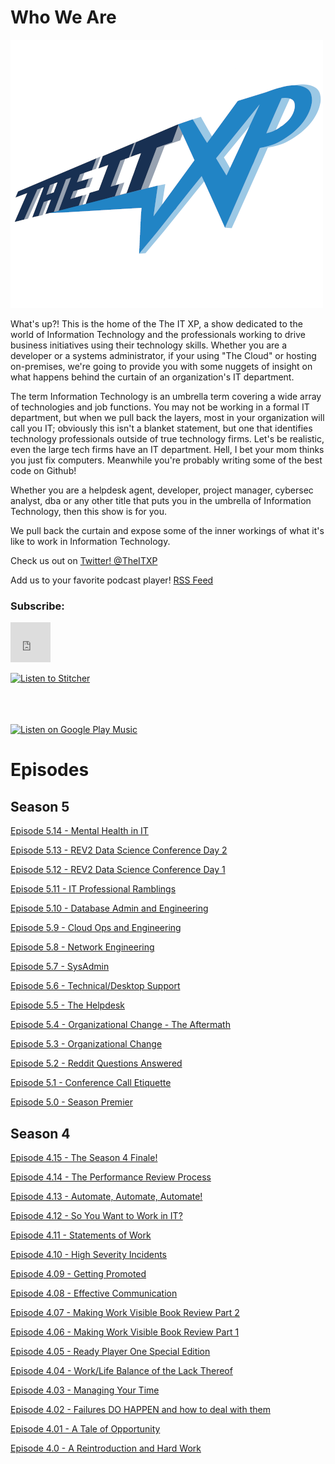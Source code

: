 # Who We Are

![My Logo](/assets/theitxp_web.png)

What's up?! This is the home of the The IT XP, a show dedicated to the world of Information Technology
and the professionals working to drive business initiatives using their technology skills. Whether you are a 
developer or a systems administrator, if your using "The Cloud" or hosting on-premises, we're going to provide you 
with some nuggets of insight on what happens behind the curtain of an organization's IT department.

The term Information Technology is an umbrella term covering a wide array of technologies and job functions. You may not be working in
a formal IT department, but when we pull back the layers, most in your organization will call you IT; obviously this isn't a blanket 
statement, but one that identifies technology professionals outside of true technology firms. Let's be realistic, even the large tech
firms have an IT department. Hell, I bet your mom thinks you just fix computers. Meanwhile you're probably writing some of the best code
on Github!

Whether you are a helpdesk agent, developer, project manager, cybersec analyst, dba or any other title that puts you in the umbrella
of Information Technology, then this show is for you.

We pull back the curtain and expose some of the inner workings of what it's like to work in Information Technology.

Check us out on <a href="https://twitter.com/theitxp">Twitter! @TheITXP </a>

Add us to your favorite podcast player!  <a href='http://feeds.soundcloud.com/users/soundcloud:users:134569916/sounds.rss'>RSS Feed</a>

### Subscribe:<br>

<iframe allowtransparency="true" scrolling="no" frameborder="no" src="https://w.soundcloud.com/icon/?url=http%3A%2F%2Fsoundcloud.com%2Ftheitxp&color=white_orange&size=64" style="width: 64px; height: 64px;"></iframe>

<a href="https://www.stitcher.com/s?fid=69160&refid=stpr"><img src="https://secureimg.stitcher.com/promo.assets/badges/Stitcher_Listen_Badge_Color_Dark_BG.png" width="133" height="34" alt="Listen to Stitcher"></a>

<a href="https://itunes.apple.com/us/podcast/the-it-xp/id1330172385?mt=2&app=podcast" style="display:inline-block;overflow:hidden;background:url(https://linkmaker.itunes.apple.com/en-us/badge-lrg.svg?releaseDate=2018-12-04T00:00:00Z&kind=podcast&bubble=podcasts) no-repeat;width:133px;height:34px;"></a>

<a href='https://playmusic.app.goo.gl/?ibi=com.google.PlayMusic&amp;isi=691797987&amp;ius=googleplaymusic&amp;apn=com.google.android.music&amp;link=https://play.google.com/music/m/Iiutjucfg45ityt25ixfhunqrcm?t%3DThe_IT_XP%26pcampaignid%3DMKT-na-all-co-pr-mu-pod-16' rel='nofollow'><img width='125px' alt='Listen on Google Play Music' src='https://play.google.com/intl/en_us/badges-music/images/badges/en_badge_web_music.png'/></a>

# Episodes

## Season 5

<a href="http://traffic.libsyn.com/theitxp/EP5-14-MentalHealth.m4a">Episode 5.14 - Mental Health in IT</a>

<a href="http://traffic.libsyn.com/theitxp/Episode_5.13_-_REV2_Data_Science_Conference_Day_2.mp3"> Episode 5.13 - REV2 Data Science Conference Day 2</a>

<a href="http://traffic.libsyn.com/theitxp/Episode_5.12_-_REV2_Data_Science_Conference_Day_1.mp3"> Episode 5.12 - REV2 Data Science Conference Day 1</a>

<a href="http://traffic.libsyn.com/theitxp/Episode_5.11_-_IT_Professional_Ramblings.mp3"> Episode 5.11 - IT Professional Ramblings</a>

<a href="http://theitxp.libsyn.com/episode-510-database-admin-and-engineering"> Episode 5.10 - Database Admin and Engineering </a>

<a href="http://traffic.libsyn.com/theitxp/Episode_5.9_-_Cloud_Ops_Engineering.mp3"> Episode 5.9 - Cloud Ops and Engineering </a>

<a href="http://traffic.libsyn.com/theitxp/Episode5-8-NetEng.m4a"> Episode 5.8 - Network Engineering</a>

<a href="http://traffic.libsyn.com/theitxp/Episode_5.7_-_SysAdmin.mp3"> Episode 5.7 - SysAdmin</a>

<a href="http://traffic.libsyn.com/theitxp/Episode_5.6_-_Technical-Desktop_Support.mp3"> Episode 5.6 - Technical/Desktop Support</a>

<a href="http://traffic.libsyn.com/theitxp/Episode_5.5_-_The_Helpdesk.mp3"> Episode 5.5 - The Helpdesk</a>

<a href="http://traffic.libsyn.com/theitxp/579695448-theitxp-episode-54-organizational-change-the-aftermath.mp3">Episode 5.4 - Organizational Change - The Aftermath</a>

<a href="http://traffic.libsyn.com/theitxp/575286831-theitxp-episode-53-organizational-change.mp3">Episode 5.3 - Organizational Change</a>

<a href="http://traffic.libsyn.com/theitxp/568114629-theitxp-episode-52-reddit-questions-answered.mp3">Episode 5.2 - Reddit Questions Answered</a>

<a href="http://traffic.libsyn.com/theitxp/563836857-theitxp-episode-51-conference-call-etiquette.mp3">Episode 5.1 - Conference Call Etiquette</a>

<a href="http://traffic.libsyn.com/theitxp/560650932-theitxp-episode-50-season-premier.mp3">Episode 5.0 - Season Premier</a>

## Season 4

<a href="http://traffic.libsyn.com/theitxp/552353676-theitxp-episode-415-the-season-4-finale.mp3">Episode 4.15 - The Season 4 Finale!</a>

<a href="http://traffic.libsyn.com/theitxp/550258995-theitxp-episode-414-the-performance-review-process.mp3">Episode 4.14 - The Performance Review Process</a>

<a href="http://traffic.libsyn.com/theitxp/540604368-theitxp-episode-413-automate-automate-automate.mp3">Episode 4.13 - Automate, Automate, Automate!</a>

<a href="http://traffic.libsyn.com/theitxp/527243502-theitxp-ep4-12.mp3">Episode 4.12 - So You Want to Work in IT?</a>

<a href="http://traffic.libsyn.com/theitxp/520264689-theitxp-episode-411-statements-of-work.mp3">Episode 4.11 - Statements of Work</a>

<a href="http://traffic.libsyn.com/theitxp/515584713-theitxp-episode-410-high-severity-incidents.mp3">Episode 4.10 - High Severity Incidents</a>

<a href="http://traffic.libsyn.com/theitxp/500241054-theitxp-episode-49-getting-promoted.mp3">Episode 4.09 - Getting Promoted</a>
         
<a href="http://traffic.libsyn.com/theitxp/496264617-theitxp-episode-48-public-speaking-skills.mp3">Episode 4.08 - Effective Communication</a>

<a href="http://traffic.libsyn.com/theitxp/443942976-theitxp-episode-47-making-work-visible-book-review-pt-2.mp3">Episode 4.07 - Making Work Visible Book Review Part 2</a>

<a href="http://traffic.libsyn.com/theitxp/432084561-theitxp-episode-4-6.mp3">Episode 4.06 - Making Work Visible Book Review Part 1</a>

<a href="http://traffic.libsyn.com/theitxp/422469654-theitxp-episode-45-ready-player-one-special-edition.mp3">Episode 4.05 - Ready Player One Special Edition</a>

<a href="http://traffic.libsyn.com/theitxp/411547719-theitxp-episode-44-worklife-balance-or-the-lack-thereof.mp3">Episode 4.04 - Work/Life Balance of the Lack Thereof</a>

<a href="http://traffic.libsyn.com/theitxp/406269276-theitxp-episode-43-manging-your-time.mp3">Episode 4.03 - Managing Your Time</a>

<a href="http://traffic.libsyn.com/theitxp/393927864-theitxp-theitxp-ep4-2.mp3">Episode 4.02 - Failures DO HAPPEN and how to deal with them</a>

<a href="http://traffic.libsyn.com/theitxp/386463593-theitxp-ep-4-1.mp3">Episode 4.01 - A Tale of Opportunity</a>

<a href="http://traffic.libsyn.com/theitxp/382308353-theitxp-episode-4-0.mp3">Episode 4.0 - A Reintroduction and Hard Work</a>


